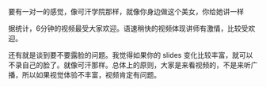 要有一对一的感觉，像可汗学院那样，就像你身边做这个美女，你给她讲一样

据统计，6分钟的视频最受大家欢迎。语速稍快的视频体现讲师有激情，比较受欢迎。

还有就是谈到要不要露脸的问题。我觉得如果你的 slides
变化比较丰富，就可以不录自己的脸了。就像可汗那样。总体上的原则，大家是来看视频的，不是来听广播，所以如果视觉体验不丰富，视频肯定有问题。
